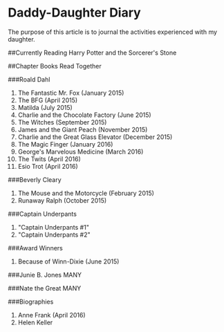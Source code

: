 # Daddy-Daughter Diary

The purpose of this article is to journal the activities experienced with my daughter.

##Currently Reading
Harry Potter and the Sorcerer's Stone

##Chapter Books Read Together

###Roald Dahl
1. The Fantastic Mr. Fox (January 2015)
2. The BFG (April 2015)
3. Matilda (July 2015)
4. Charlie and the Chocolate Factory (June 2015)
5. The Witches (September 2015)
6. James and the Giant Peach (November 2015)
7. Charlie and the Great Glass Elevator (December 2015)
8. The Magic Finger (January 2016)
9. George's Marvelous Medicine (March 2016)
10. The Twits (April 2016)
11. Esio Trot (April 2016)

###Beverly Cleary
1. The Mouse and the Motorcycle (February 2015)
2. Runaway Ralph (October 2015)

###Captain Underpants
1. "Captain Underpants #1"
2. "Captain Underpants #2"

###Award Winners
1. Because of Winn-Dixie (June 2015)

###Junie B. Jones
MANY

###Nate the Great
MANY

###Biographies
1. Anne Frank (April 2016)
2. Helen Keller